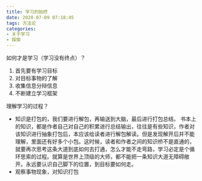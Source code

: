 ```yaml
---
title: 学习的始终
date: 2020-07-09 07:18:45
tags: 方法论
categories: 
- 关于学习
- 探索
---
```




如何才是学习（学习没有终点）？

1. 首先要有学习目标
2. 对目标事物的了解
3. 收集信息分辩信息
4. 不断建立学习框架

理解学习的过程？

- 知识是打包的，我们要进行解包，再输送到大脑，最后进行打包总结。
  书本上的知识，都是作者自己对自己的积累进行总结输出，往往是有些知识，作者对该知识进行抽象打包后，本应该给读者进行解包解读。但是发现解开后并不能理解，里面还有好多个小包。这时候，读者和作者之间的知识桥不是直通的，就要再次思考这条大道到底如何去打通，怎么才能不走弯路，学习必定是个循环思索的过程。就算是世界上顶级的大师，都不能把一条知识大道无障碍敞开。永远要认识自己脚下的位置，到目标要如何走。
- 观察事物现象，对知识打包
